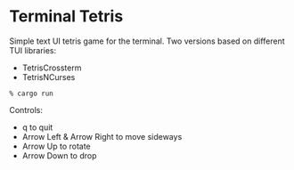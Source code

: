 # Terminal Tetris
Simple text UI tetris game for the terminal. Two versions based on different TUI libraries:

* TetrisCrossterm 
* TetrisNCurses 

```
% cargo run
```

Controls: 
* q to quit
* Arrow Left & Arrow Right to move sideways
* Arrow Up to rotate
* Arrow Down to drop
